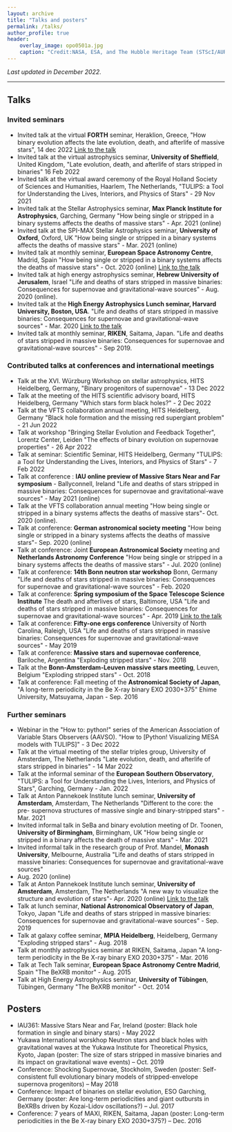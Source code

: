 ```yaml
---
layout: archive
title: "Talks and posters"
permalink: /talks/
author_profile: true
header:
    overlay_image: opo0501a.jpg
    caption: "Credit:NASA, ESA, and The Hubble Heritage Team (STScI/AURA)"
---
```


*Last updated in December 2022.*

******

<h2>Talks</h2>

<h3> Invited seminars</h3>

- Invited talk at the virtual **FORTH** seminar, Heraklion, Greece, "How binary evolution affects the late evolution, death, and afterlife of massive stars", 14 dec 2022 [Link to the talk](https://www.youtube.com/watch?v=H7EphNqhUlQ)
- Invited talk at the virtual astrophysics seminar, **University of Sheffield**, United Kingdom, "Late evolution, death, and afterlife of stars stripped in binaries" 16 Feb 2022
- Invited talk at the virtual award ceremony of the Royal Holland Society of Sciences and Humanities, Haarlem, The Netherlands, "TULIPS: a Tool for Understanding the Lives, Interiors, and Physics of Stars" - 29 Nov 2021
- Invited talk at the Stellar Astrophysics seminar, **Max Planck Institute for Astrophysics**, Garching, Germany "How being single or 
stripped in a binary systems affects the deaths of massive stars" - Apr. 2021 (online)
- Invited talk at the SPI-MAX Stellar Astrophysics seminar, **University of Oxford**, Oxford, UK "How being single or 
stripped in a binary systems affects the deaths of massive stars" - Mar. 2021 (online)
- Invited talk at monthly seminar, **European Space Astronomy Centre**, Madrid, Spain "How being single or 
stripped in a binary systems affects the deaths of massive stars" - Oct. 2020
(online) [Link to the talk](https://esait.webex.com/webappng/sites/esait/recording/05553b4a57a24d22932d80056c422a03/playback)
- Invited talk at high energy astrophysics seminar, **Hebrew University of Jerusalem**, Israel "Life and deaths of 
stars stripped in massive binaries:
Consequences for supernovae and gravitational-wave sources" - Aug. 2020 (online).
- Invited talk at the **High Energy Astrophysics Lunch seminar, Harvard University, Boston, USA**. "Life and deaths 
of stars stripped in massive binaries:
Consequences for supernovae and gravitational-wave sources" - Mar. 2020 [Link to the talk](https://www.youtube.com/watch?v=s0prWpBa39s)
- Invited talk at monthly seminar, **RIKEN**, Saitama, Japan. "Life and deaths of stars stripped in massive binaries:
Consequences for supernovae and gravitational-wave sources" - Sep 2019.

<h3> Contributed talks at conferences and international meetings</h3>

- Talk at the XVI. Würzburg Workshop on stellar astrophysics, HITS Heidelberg, Germany, "Binary progenitors of supernovae" - 13 Dec 2022
- Talk at the meeting of the HITS scientific advisory board, HITS Heidelberg, Germany "Which stars form black holes?" - 2 Dec 2022
- Talk at the VFTS collaboration annual meeting, HITS Heidelberg, Germany "Black hole formation and the missing red supergiant problem" - 21 Jun 2022
- Talk at workshop "Bringing Stellar Evolution and Feedback Together", Lorentz Center, Leiden "The effects of binary evolution on supernovae properties" - 26 Apr 2022
- Talk at seminar: Scientific Seminar, HITS Heidelberg, Germany "TULIPS: a Tool for Understanding the Lives, Interiors, and Physics of Stars" - 7 Feb 2022
- Talk at conference : **IAU online preview of Massive Stars Near and Far symposium** - Ballyconnell, Ireland 
"Life and deaths of stars stripped in massive binaries:
Consequences for supernovae and gravitational-wave sources" - May 2021 (online)
- Talk at the VFTS collaboration annual meeting "How being single or stripped in a binary systems affects 
the deaths of massive stars"- Oct. 2020 (online).
- Talk at conference: **German astronomical society meeting** "How being single or stripped in a binary systems 
affects the deaths of massive stars"- Sep. 2020 (online)
- Talk at conference: Joint **European Astronomical Society** meeting and **Netherlands Astronomy Conference** 
"How being single or stripped in a binary systems affects the deaths of massive stars" - Jul. 2020 (online)
- Talk at conference: **14th Bonn neutron star workshop** Bonn, Germany "Life and deaths of stars stripped in massive binaries:
Consequences for supernovae and gravitational-wave sources" - Feb. 2020
- Talk at conference: **Spring symposium of the Space Telescope Science Institute** The death and
afterlives of stars, Baltimore, USA "Life and deaths of stars stripped in massive binaries:
Consequences for supernovae and gravitational-wave sources" - Apr. 2019 [Link to the talk](https://cloudproject.hosted.panopto.com/Panopto/Pages/Viewer.aspx?id=872ed262-1f6f-4278-9d71-aa37014c37d5)
- Talk at conference: **Fifty-one ergs conference** University of North Carolina, Raleigh, USA "Life and deaths of stars stripped in massive binaries:
Consequences for supernovae and gravitational-wave sources" - May
2019
- Talk at conference: **Massive stars and supernovae conference**, Bariloche, Argentina "Exploding stripped stars" - Nov. 2018
- Talk at the **Bonn-Amsterdam-Leuven massive stars meeting**, Leuven, Belgium "Exploding stripped stars" - Oct. 2018
- Talk at conference: Fall meeting of the **Astronomical Society of Japan**, "A long-term periodicity in the 
Be X-ray binary EXO 2030+375" Ehime University, Matsuyama, Japan - Sep. 2016

<h3> Further seminars </h3>

- Webinar in the "How to: python!" series of the American Association of Variable Stars Observers (AAVSO). "How to [Python! Visualizing MESA models with TULIPS]" - 3 Dec 2022
- Talk at the virtual meeting of the stellar triples group, University of Amsterdam, The Netherlands "Late evolution, death, and afterlife of stars stripped in binaries" - 14 Mar 2022
- Talk at the informal seminar of the **European Southern Observatory**, "TULIPS: a Tool for Understanding the Lives, Interiors, and Physics of Stars", Garching, Germany - Jan. 2022
- Talk at Anton Pannekoek Institute lunch seminar, **University of Amsterdam**, Amsterdam, The Netherlands "Different to the core: the pre-
supernova structures of massive single and binary-stripped stars" - Mar. 2021
- Invited informal talk in SeBa and binary evolution meeting of Dr. Toonen, **University of Birmingham**, Birmingham, 
UK "How being single or stripped in a binary affects the death of massive stars" - Mar. 2021
- Invited informal talk in the research group of Prof. Mandel, **Monash University**, Melbourne, Australia "Life and deaths of stars stripped in massive binaries:
Consequences for supernovae and gravitational-wave sources"
- Aug. 2020 (online)
- Talk at Anton Pannekoek Institute lunch seminar, **University of Amsterdam**, Amsterdam, The Netherlands 
"A new way to visualize the structure and evolution of stars"- Apr. 2020 (online) [Link to the talk](https://www.youtube.com/watch?v=AUfWdZGugyo&feature=youtu.be)
- Talk at lunch seminar, **National Astronomical Observatory of Japan**, Tokyo, Japan "Life and deaths of stars 
stripped in massive binaries:
Consequences for supernovae and gravitational-wave sources" - Sep. 2019
- Talk at galaxy coffee seminar, **MPIA Heidelberg**, Heidelberg, Germany "Exploding stripped stars" - Aug. 2018
- Talk at monthly astrophysics seminar at RIKEN, Saitama, Japan "A long-term periodicity in the 
Be X-ray binary EXO 2030+375" - Mar. 2016
- Talk at Tech Talk seminar, **European Space Astronomy Centre Madrid**, Spain "The BeXRB monitor" - Aug. 2015
- Talk at High Energy Astrophysics seminar, **University of Tübingen**, Tübingen, Germany "The BeXRB monitor" - Oct. 2014

<h2> Posters </h2>

- IAU361: Massive Stars Near and Far, Ireland (poster: Black hole formation in single and binary stars) - May 2022
- Yukawa International worskhop Neutron stars and black holes with gravitational waves at the Yukawa
Institute for Theoretical Physics, Kyoto, Japan (poster: The size of stars stripped in massive binaries
and its impact on gravitational wave events) – Oct. 2019
- Conference: Shocking Supernovae, Stockholm, Sweden (poster: Self-consistent full evolutionary binary models of
stripped-envelope supernova progenitors) – May 2018
- Conference: Impact of binaries on stellar evolution, ESO Garching, Germany (poster: Are long-term periodicities
and giant outbursts in BeXRBs driven by Kozai-Lidov oscillations?) – Jul. 2017
- Conference: 7 years of MAXI, RIKEN, Saitama, Japan (poster: Long-term periodicities in the Be X-ray binary
EXO 2030+375?) – Dec. 2016